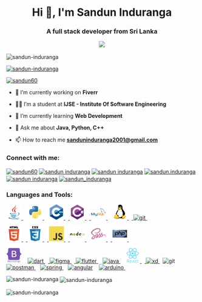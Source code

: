 <h1 align="center">Hi 👋, I'm Sandun Induranga</h1>
<h3 align="center">A full stack developer from Sri Lanka</h3>

<p align="center"> <img src="https://www.lambdatest.com/resources/images/ezgif.com-gif-maker-16.gif" /> </p>

<p align="left"> <img src="https://komarev.com/ghpvc/?username=sandun-induranga&label=Profile%20views&color=0e75b6&style=flat" alt="sandun-induranga" /> </p>

<p align="left"> <a href="https://github.com/ryo-ma/github-profile-trophy"><img src="https://github-profile-trophy.vercel.app/?username=sandun-induranga" alt="sandun-induranga" /></a> </p>

<p align="left"> <a href="https://twitter.com/sandun60" target="blank"><img src="https://img.shields.io/twitter/follow/sandun60?logo=twitter&style=for-the-badge" alt="sandun60" /></a> </p>

- 🔭 I’m currently working on **Fiverr**

- 👨‍💻 I’m a student at **IJSE - Institute Of Software Engineering**

- 🌱 I’m currently learning **Web Development**

- 💬 Ask me about **Java, Python, C++**

- 📫 How to reach me **sanduninduranga2001@gmail.com**

<h3 align="left">Connect with me:</h3>
<p align="left">
<a href="https://twitter.com/sandun60" target="blank"><img align="center" src="https://raw.githubusercontent.com/rahuldkjain/github-profile-readme-generator/master/src/images/icons/Social/twitter.svg" alt="sandun60" height="30" width="40" /></a>
<a href="https://www.linkedin.com/in/sandun-induranga-1bb74a221/" target="blank"><img align="center" src="https://raw.githubusercontent.com/rahuldkjain/github-profile-readme-generator/master/src/images/icons/Social/linked-in-alt.svg" alt="sandun induranga" height="30" width="40" /></a>
<a href="https://fb.com/sandun induranga" target="blank"><img align="center" src="https://raw.githubusercontent.com/rahuldkjain/github-profile-readme-generator/master/src/images/icons/Social/facebook.svg" alt="sandun induranga" height="30" width="40" /></a>
<a href="https://instagram.com/sandun.induranga" target="blank"><img align="center" src="https://raw.githubusercontent.com/rahuldkjain/github-profile-readme-generator/master/src/images/icons/Social/instagram.svg" alt="sandun.induranga" height="30" width="40" /></a>
  <a href="https://stackoverflow.com/users/19404966/sandun-induranga" target="blank"><img align="center" src="https://raw.githubusercontent.com/rahuldkjain/github-profile-readme-generator/master/src/images/icons/Social/stack-overflow.svg" alt="sandun induranga" height="30" width="40" /></a>
<a href="https://www.hackerrank.com/Sandun_Induranga?hr_r=1" target="blank"><img align="center" src="https://raw.githubusercontent.com/rahuldkjain/github-profile-readme-generator/master/src/images/icons/Social/hackerrank.svg" alt="sandun_induranga" height="30" width="40" /></a>
</p>

<h3 align="left">Languages and Tools:</h3>
<p align="left"> <a href="https://www.java.com" target="_blank" rel="noreferrer"> <img src="https://raw.githubusercontent.com/devicons/devicon/master/icons/java/java-original.svg" alt="java" width="40" height="40"/> </a> &nbsp;&nbsp; <a href="https://www.python.org" target="_blank" rel="noreferrer"> <img src="https://raw.githubusercontent.com/devicons/devicon/master/icons/python/python-original.svg" alt="python" width="40" height="40"/> </a> &nbsp;&nbsp; <a href="https://www.w3schools.com/cpp/" target="_blank" rel="noreferrer"> <img src="https://raw.githubusercontent.com/devicons/devicon/master/icons/cplusplus/cplusplus-original.svg" alt="cplusplus" width="40" height="40"/> </a> &nbsp;&nbsp;<a href="https://www.w3schools.com/cs/" target="_blank" rel="noreferrer"> <img src="https://raw.githubusercontent.com/devicons/devicon/master/icons/csharp/csharp-original.svg" alt="csharp" width="40" height="40"/> </a>&nbsp;&nbsp;<a href="https://www.mysql.com/" target="_blank" rel="noreferrer"> <img src="https://raw.githubusercontent.com/devicons/devicon/master/icons/mysql/mysql-original-wordmark.svg" alt="mysql" width="40" height="40"/> </a>&nbsp;&nbsp; <a href="https://www.linux.org/" target="_blank" rel="noreferrer"> <img src="https://raw.githubusercontent.com/devicons/devicon/master/icons/linux/linux-original.svg" alt="linux" width="40" height="40"/> </a> &nbsp;&nbsp;<a href="https://git-scm.com/" target="_blank" rel="noreferrer"> <img src="https://www.vectorlogo.zone/logos/git-scm/git-scm-icon.svg" alt="git" width="40" height="40"/> </a> &nbsp;&nbsp;
  
 <a href="https://www.w3.org/html/" target="_blank" rel="noreferrer"> <img src="https://raw.githubusercontent.com/devicons/devicon/master/icons/html5/html5-original-wordmark.svg" alt="html5" width="40" height="40"/> </a> &nbsp;&nbsp;<a href="https://www.w3schools.com/css/" target="_blank" rel="noreferrer"> <img src="https://raw.githubusercontent.com/devicons/devicon/master/icons/css3/css3-original-wordmark.svg" alt="css3" width="40" height="40"/> </a> &nbsp;&nbsp;<a href="https://developer.mozilla.org/en-US/docs/Web/JavaScript" target="_blank" rel="noreferrer"> <img src="https://raw.githubusercontent.com/devicons/devicon/master/icons/javascript/javascript-original.svg" alt="javascript" width="40" height="40"/> </a> &nbsp;&nbsp;<a href="https://nodejs.org" target="_blank" rel="noreferrer"> <img src="https://raw.githubusercontent.com/devicons/devicon/master/icons/nodejs/nodejs-original-wordmark.svg" alt="nodejs" width="40" height="40"/> </a> &nbsp;&nbsp; <a href="https://sass-lang.com" target="_blank" rel="noreferrer"> <img src="https://raw.githubusercontent.com/devicons/devicon/master/icons/sass/sass-original.svg" alt="sass" width="40" height="40"/> </a> &nbsp;&nbsp;<a href="https://www.php.net" target="_blank" rel="noreferrer"> <img src="https://raw.githubusercontent.com/devicons/devicon/master/icons/php/php-original.svg" alt="php" width="40" height="40"/> </a> &nbsp;&nbsp;

<a href="https://getbootstrap.com" target="_blank" rel="noreferrer"> <img src="https://raw.githubusercontent.com/devicons/devicon/master/icons/bootstrap/bootstrap-plain-wordmark.svg" alt="bootstrap" width="40" height="40"/></a> &nbsp;&nbsp; <a href="https://dart.dev" target="_blank" rel="noreferrer"> <img src="https://www.vectorlogo.zone/logos/dartlang/dartlang-icon.svg" alt="dart" width="40" height="40"/> </a> &nbsp;&nbsp;<a href="https://www.figma.com/" target="_blank" rel="noreferrer"> <img src="https://www.vectorlogo.zone/logos/figma/figma-icon.svg" alt="figma" width="40" height="40"/> </a> &nbsp;&nbsp;<a href="https://flutter.dev" target="_blank" rel="noreferrer"> <img src="https://www.vectorlogo.zone/logos/flutterio/flutterio-icon.svg" alt="flutter" width="40" height="40"/> </a> &nbsp;&nbsp; <a href="https://www.java.com" target="_blank" rel="noreferrer"> <img src="https://www.qfs.de/fileadmin/Webdata/logos-icons/JavaFX.png" alt="java" width="40" height="40"/> </a> &nbsp;&nbsp; <a href="https://reactjs.org/" target="_blank" rel="noreferrer"> <img src="https://raw.githubusercontent.com/devicons/devicon/master/icons/react/react-original-wordmark.svg" alt="react" width="40" height="40"/> </a> &nbsp;&nbsp;<a href="https://www.adobe.com/products/xd.html" target="_blank" rel="noreferrer"> <img src="https://cdn.worldvectorlogo.com/logos/adobe-xd.svg" alt="xd" width="40" height="40"/> </a> </a> &nbsp;&nbsp;<img src="https://www.vectorlogo.zone/logos/hibernate/hibernate-icon.svg" alt="git" width="40" height="40"/> </a> &nbsp;&nbsp;<a href="https://postman.com" target="_blank" rel="noreferrer"> <img src="https://www.vectorlogo.zone/logos/getpostman/getpostman-icon.svg" alt="postman" width="40" height="40"/> </a>&nbsp;&nbsp; <a href="https://spring.io/" target="_blank" rel="noreferrer"> <img src="https://www.vectorlogo.zone/logos/springio/springio-icon.svg" alt="spring" width="40" height="40"/> </a>&nbsp;&nbsp; <a href="https://angular.io" target="_blank" rel="noreferrer"> <img src="https://angular.io/assets/images/logos/angular/angular.svg" alt="angular" width="40" height="40"/></a> &nbsp;&nbsp; <a href="https://www.arduino.cc/" target="_blank" rel="noreferrer"> <img src="https://cdn.worldvectorlogo.com/logos/arduino-1.svg" alt="arduino" width="40" height="40"/> </a>&nbsp;&nbsp; </p>

<p><img align="left" src="https://github-readme-stats.vercel.app/api/top-langs?username=sandun-induranga&show_icons=true&locale=en&layout=compact" alt="sandun-induranga" /></p>

<p>&nbsp;<img align="center" src="https://github-readme-stats.vercel.app/api?username=sandun-induranga&show_icons=true&locale=en" alt="sandun-induranga" /></p>

<p><img align="center" src="https://github-readme-streak-stats.herokuapp.com/?user=sandun-induranga&" alt="sandun-induranga" /></p>

